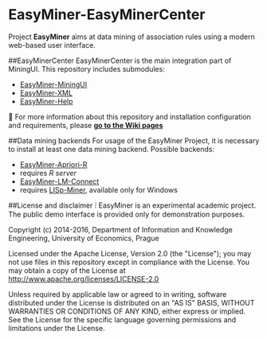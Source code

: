 # EasyMiner-EasyMinerCenter

Project **EasyMiner** aims at data mining of association rules using a modern web-based user interface. 

##EasyMinerCenter
EasyMinerCenter is the main integration part of MiningUI. This repository includes submodules:
* [EasyMiner-MiningUI](https://github.com/KIZI/EasyMiner-MiningUI)
* [EasyMiner-XML](https://github.com/KIZI/EasyMiner-XML)
* [EasyMiner-Help](https://github.com/KIZI/EasyMiner-Help)

:book: For more information about this repository and installation configuration and requirements, please **[go to the  Wiki pages](https://github.com/KIZI/EasyMiner-EasyMinerCenter/wiki)**

##Data mining backends
For usage of the EasyMiner Project, it is necessary to install at least one data mining backend. Possible backends:
* [EasyMiner-Apriori-R](https://github.com/KIZI/EasyMiner-Apriori-R)
 * requires *R server*
* [EasyMiner-LM-Connect](https://github.com/KIZI/EasyMiner-LM-Connect)
 * requires [LISp-Miner](http://lispminer.vse.cz), available only for Windows

##License and disclaimer
:grey_exclamation: EasyMiner is an experimental academic project. The public demo interface is provided only for demonstration purposes.

Copyright (c) 2014-2016, Department of Information and Knowledge Engineering, University of Economics, Prague

Licensed under the Apache License, Version 2.0 (the "License"); you may not use files in this repository except in compliance with the License. You may obtain a copy of the License at http://www.apache.org/licenses/LICENSE-2.0

Unless required by applicable law or agreed to in writing, software distributed under the License is distributed on an "AS IS" BASIS, WITHOUT WARRANTIES OR CONDITIONS OF ANY KIND, either express or implied. See the License for the specific language governing permissions and limitations under the License.
